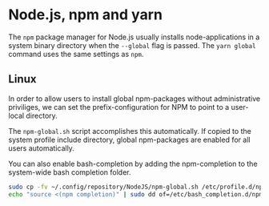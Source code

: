 # Node.js, npm and yarn

The `npm` package manager for Node.js usually installs node-applications in a system binary directory when the `--global` flag is passed. The `yarn global` command uses the same settings as `npm`.

## Linux

In order to allow users to install global npm-packages without administrative priviliges, we can set the prefix-configuration for NPM to point to a user-local directory.

The `npm-global.sh` script accomplishes this automatically. If copied to the system profile include directory, global npm-packages are enabled for all users automatically.

You can also enable bash-completion by adding the npm-completion to the system-wide bash completion folder.

``` sh
sudo cp -fv ~/.config/repository/NodeJS/npm-global.sh /etc/profile.d/npm-global.sh
echo "source <(npm completion)" | sudo dd of=/etc/bash_completion.d/npm
```
